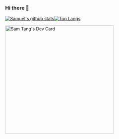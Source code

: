 ### Hi there 👋

<!--
**sywtang/sywtang** is a ✨ _special_ ✨ repository because its `README.md` (this file) appears on your GitHub profile.

Here are some ideas to get you started:

- 🔭 I’m currently working on ...
- 🌱 I’m currently learning ...
- 👯 I’m looking to collaborate on ...
- 🤔 I’m looking for help with ...
- 💬 Ask me about ...
- 📫 How to reach me: ...
- 😄 Pronouns: ...
- ⚡ Fun fact: ...
-->

[![Samuel's github stats](https://github-readme-stats.vercel.app/api?username=sywtang&count_private=true&show_icons=true&theme=dracula)](https://github.com/anuraghazra/github-readme-stats)[![Top Langs](https://github-readme-stats.vercel.app/api/top-langs/?username=sywtang&layout=compact)](https://github.com/anuraghazra/github-readme-stats)

<a href="https://app.daily.dev/sywtang"><img src="https://api.daily.dev/devcards/4f77d445e29e4eb0a049f9134382cd31.png?r=yn8" width="350" alt="Sam Tang's Dev Card"/></a>

